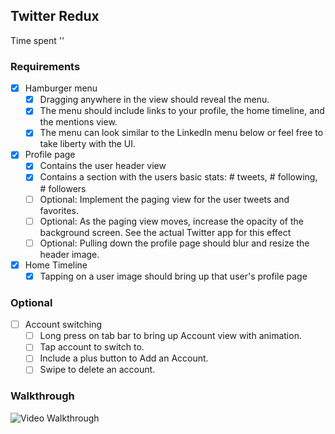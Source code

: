 
## Twitter Redux

Time spent ''

### Requirements

- [x] Hamburger menu
  - [x] Dragging anywhere in the view should reveal the menu.
  - [x] The menu should include links to your profile, the home timeline, and the mentions view.
  - [x] The menu can look similar to the LinkedIn menu below or feel free to take liberty with the UI.
- [x] Profile page
  - [x] Contains the user header view
  - [x] Contains a section with the users basic stats: # tweets, # following, # followers
  - [ ] Optional: Implement the paging view for the user tweets and favorites.
  - [ ] Optional: As the paging view moves, increase the opacity of the background screen. See the actual Twitter app for this effect 
  - [ ] Optional: Pulling down the profile page should blur and resize the header image.
- [x] Home Timeline
  - [x] Tapping on a user image should bring up that user's profile page

### Optional
- [ ] Account switching
  - [ ] Long press on tab bar to bring up Account view with animation.
  - [ ] Tap account to switch to.
  - [ ] Include a plus button to Add an Account.
  - [ ] Swipe to delete an account.

### Walkthrough

![Video Walkthrough](Twitter_app_v2.gif)

